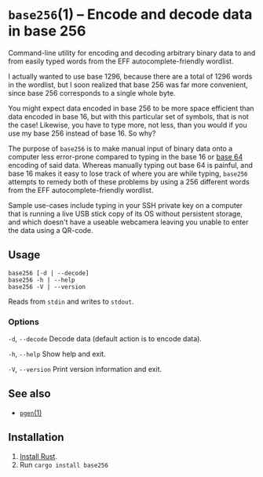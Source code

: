 # `base256`(1) – Encode and decode data in base 256

Command-line utility for encoding and decoding arbitrary binary data
to and from easily typed words from the EFF autocomplete-friendly wordlist.

I actually wanted to use base 1296, because there are a total of 1296
words in the wordlist, but I soon realized that base 256 was far more
convenient, since base 256 corresponds to a single whole byte.

You might expect data encoded in base 256 to be more space efficient
than data encoded in base 16, but with this particular set of symbols,
that is not the case! Likewise, you have to type more, not less, than
you would if you use my base 256 instead of base 16. So why?

The purpose of `base256` is to make manual input of binary data
onto a computer less error-prone compared to typing in the base 16 or
[base 64](https://en.wikipedia.org/wiki/Base64) encoding of said data.
Whereas manually typing out base 64 is painful, and base 16 makes it
easy to lose track of where you are while typing, `base256` attempts
to remedy both of these problems by using a 256 different words from
the EFF autocomplete-friendly wordlist.

Sample use-cases include typing in your SSH private key on a computer
that is running a live USB stick copy of its OS without persistent
storage, and which doesn't have a useable webcamera leaving you
unable to enter the data using a QR-code.

## Usage

```
base256 [-d | --decode]
base256 -h | --help
base256 -V | --version
```

Reads from `stdin` and writes to `stdout`.

### Options

`-d`, `--decode` Decode data (default action is to encode data).

`-h`, `--help` Show help and exit.

`-V`, `--version` Print version information and exit.

## See also

* [`pgen`(1)](https://crates.io/crates/pgen)

## Installation

1. [Install Rust](https://www.rust-lang.org/en-US/install.html).
2. Run `cargo install base256`
